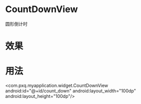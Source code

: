 # CountDownView
圆形倒计时
# 效果

# 用法

<com.pxq.myapplication.widget.CountDownView
        android:id="@+id/count_down"
        android:layout_width="100dp"
        android:layout_height="100dp"/>